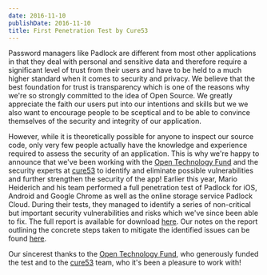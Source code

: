 ```yaml
---
date: 2016-11-10
publishDate: 2016-11-10
title: First Penetration Test by Cure53
---
```


Password managers like Padlock are different from most other applications in
that they deal with personal and sensitive data and therefore require a
significant level of trust from their users and have to be held to a much
higher standard when it comes to security and privacy. We believe that the best
foundation for trust is transparency which is one of the reasons why we're so
strongly committed to the idea of Open Source. We greatly appreciate the faith
our users put into our intentions and skills but we we also want to encourage
people to be sceptical and to be able to convince themselves of the security
and integrity of our application.

However, while it is theoretically possible for anyone to inspect our source
code, only very few people actually have the knowledge and experience required
to assess the security of an application. This is why we're happy to announce
that we've been working with the [Open Technology
Fund](https://www.opentech.fund/) and the security experts at
[cure53](https://cure53.de/) to identify and eliminate possible vulnerabilities
and further strengthen the security of the app! Earlier this year, Mario
Heiderich and his team performed a full penetration test of Padlock for iOS,
Android and Google Chrome as well as the online storage service Padlock Cloud.
During their tests, they managed to identify a series of non-critical but
important security vulnerabilities and risks which we've since been able to
fix. The full report is available for download
[here](/docs/padlock-pentest-1604.pdf). Our notes on the report outlining the
concrete steps taken to mitigate the identified issues can be found
[here](/pentest-1604-notes/).

Our sincerest thanks to the [Open Technology Fund](https://www.opentech.fund/),
who generously funded the test and to the [cure53](https://cure53.de/) team,
who it's been a pleasure to work with!

